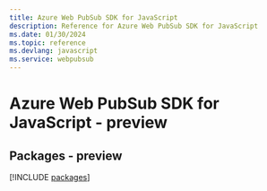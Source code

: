```yaml
---
title: Azure Web PubSub SDK for JavaScript
description: Reference for Azure Web PubSub SDK for JavaScript
ms.date: 01/30/2024
ms.topic: reference
ms.devlang: javascript
ms.service: webpubsub
---
```

# Azure Web PubSub SDK for JavaScript - preview
## Packages - preview
[!INCLUDE [packages](web-pubsub-index.md)]